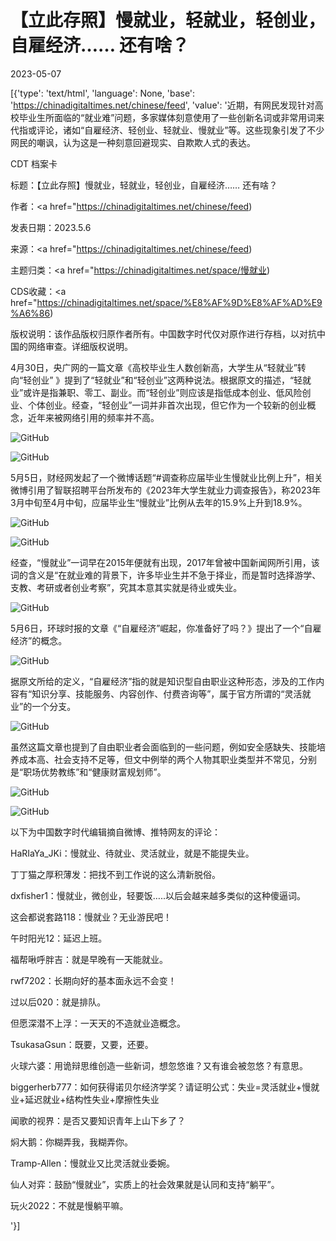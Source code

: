 # 【立此存照】慢就业，轻就业，轻创业，自雇经济…… 还有啥？

2023-05-07

[{'type': 'text/html', 'language': None, 'base': 'https://chinadigitaltimes.net/chinese/feed', 'value': '近期，有网民发现针对高校毕业生所面临的“就业难”问题，多家媒体刻意使用了一些创新名词或非常用词来代指或评论，诸如“自雇经济、轻创业、轻就业、慢就业”等。这些现象引发了不少网民的嘲讽，认为这是一种刻意回避现实、自欺欺人式的表达。



CDT 档案卡

标题：【立此存照】慢就业，轻就业，轻创业，自雇经济…… 还有啥？

作者：<a href="https://chinadigitaltimes.net/chinese/feed)

发表日期：2023.5.6

来源：<a href="https://chinadigitaltimes.net/chinese/feed)

主题归类：<a href="https://chinadigitaltimes.net/space/慢就业)

CDS收藏：<a href="https://chinadigitaltimes.net/space/%E8%AF%9D%E8%AF%AD%E9%A6%86)

版权说明：该作品版权归原作者所有。中国数字时代仅对原作进行存档，以对抗中国的网络审查。详细版权说明。





4月30日，央广网的一篇文章《高校毕业生人数创新高，大学生从“轻就业”转向“轻创业” 》提到了“轻就业”和“轻创业”这两种说法。根据原文的描述，“轻就业”或许是指兼职、零工、副业。而“轻创业”则应该是指低成本创业、低风险创业、个体创业。经查，“轻创业”一词并非首次出现，但它作为一个较新的创业概念，近年来被网络引用的频率并不高。

![GitHub](https://chinadigitaltimes.net/chinese/files/2023/05/image-1683466511805.png)

![GitHub](https://chinadigitaltimes.net/chinese/files/2023/05/image-1683466522622.png)

5月5日，财经网发起了一个微博话题“#调查称应届毕业生慢就业比例上升”，相关微博引用了智联招聘平台所发布的《2023年大学生就业力调查报告》，称2023年3月中旬至4月中旬，应届毕业生“慢就业”比例从去年的15.9%上升到18.9%。

![GitHub](https://chinadigitaltimes.net/chinese/files/2023/05/image-1683468313355.png)

![GitHub](https://chinadigitaltimes.net/chinese/files/2023/05/image-1683468619838.png)

经查，“慢就业”一词早在2015年便就有出现，2017年曾被中国新闻网所引用，该词的含义是“在就业难的背景下，许多毕业生并不急于择业，而是暂时选择游学、支教、考研或者创业考察”，究其本意其实就是待业或失业。

![GitHub](https://chinadigitaltimes.net/chinese/files/2023/05/image-1683469073831.png)

5月6日，环球时报的文章《“自雇经济”崛起，你准备好了吗？》提出了一个“自雇经济”的概念。

![GitHub](https://chinadigitaltimes.net/chinese/files/2023/05/image-1683470265674.png)

据原文所给的定义，“自雇经济”指的就是知识型自由职业这种形态，涉及的工作内容有“知识分享、技能服务、内容创作、付费咨询等”，属于官方所谓的“灵活就业”的一个分支。

![GitHub](https://chinadigitaltimes.net/chinese/files/2023/05/image-1683472280662.png)

虽然这篇文章也提到了自由职业者会面临到的一些问题，例如安全感缺失、技能培养成本高、社会支持不足等，但文中例举的两个人物其职业类型并不常见，分别是“职场优势教练”和“健康财富规划师”。

![GitHub](https://chinadigitaltimes.net/chinese/files/2023/05/image-1683473850924.png)

![GitHub](https://chinadigitaltimes.net/chinese/files/2023/05/image-1683473881395.png)

以下为中国数字时代编辑摘自微博、推特网友的评论：



HaRIaYa_JKi：慢就业、待就业、灵活就业，就是不能提失业。

丁丁猫之厚积薄发：把找不到工作说的这么清新脱俗。

dxfisher1：慢就业，微创业，轻要饭&#8230;..以后会越来越多类似的这种傻逼词。

这会都说套路118：慢就业？无业游民吧！

午时阳光12：延迟上班。

福帮啾呼胖吉：就是早晚有一天能就业。

rwf7202：长期向好的基本面永远不会变！

过以后020：就是排队。

但愿深潜不上浮：一天天的不造就业造概念。

TsukasaGsun：既要，又要，还要。

火球六婆：用诡辩思维创造一些新词，想忽悠谁？又有谁会被忽悠？有意思。

biggerherb777：如何获得诺贝尔经济学奖？请证明公式：失业=灵活就业+慢就业+延迟就业+结构性失业+摩擦性失业

闻歌的视界：是否又要知识青年上山下乡了？

焖大鹅：你糊弄我，我糊弄你。

Tramp-Allen：慢就业又比灵活就业委婉。

仙人对弈：鼓励“慢就业”，实质上的社会效果就是认同和支持“躺平”。

玩火2022：不就是慢躺平嘛。

'}]